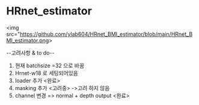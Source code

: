 # HRnet_estimator

<img src="<https://github.com/ylab604/HRnet_BMI_estimator/blob/main/HRnet_BMI_estimator.png>>

--고려사항 & to do--
1. 현재 batchsize =32 으로 바꿈
2. Hrnet-w18 로 세팅되어있음
3. loader 추가 <완료>
4. masking 추가 <고려중> ->고려 하지 않음
5. channel 변경 => normal + depth output <완료>
